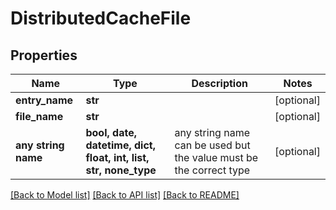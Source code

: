# DistributedCacheFile


## Properties
Name | Type | Description | Notes
------------ | ------------- | ------------- | -------------
**entry_name** | **str** |  | [optional] 
**file_name** | **str** |  | [optional] 
**any string name** | **bool, date, datetime, dict, float, int, list, str, none_type** | any string name can be used but the value must be the correct type | [optional]

[[Back to Model list]](../README.md#documentation-for-models) [[Back to API list]](../README.md#documentation-for-api-endpoints) [[Back to README]](../README.md)


